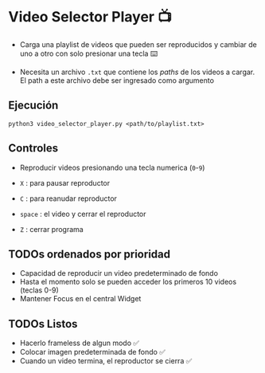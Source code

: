 # Video Selector Player :tv:
- Carga una playlist de videos que pueden ser reproducidos y cambiar de uno a otro con solo presionar una tecla :keyboard:

- Necesita un archivo `.txt` que contiene los *paths* de los videos a cargar. El path a este archivo debe ser ingresado como argumento

## Ejecución
```
python3 video_selector_player.py <path/to/playlist.txt>
```
## Controles
- Reproducir videos presionando una tecla numerica (`0`-`9`)

- `X` : para pausar reproductor
- `C` : para reanudar reproductor
- `space` : el video y cerrar el reproductor
- `Z` : cerrar programa

## TODOs ordenados por prioridad
- Capacidad de reproducir un video predeterminado de fondo
- Hasta el momento solo se pueden acceder los primeros 10 videos (teclas 0-9)
- Mantener Focus en el central Widget

## TODOs Listos
- Hacerlo frameless de algun modo ✅
- Colocar imagen predeterminada de fondo ✅
- Cuando un video termina, el reproductor se cierra ✅
